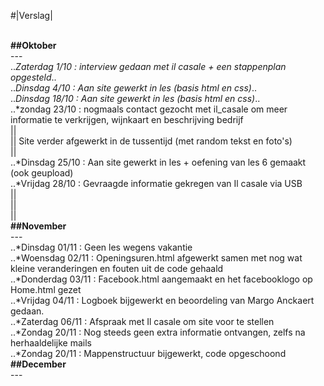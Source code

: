

#|Verslag|




<br>**##Oktober**
<br>---
<br> ..*Zaterdag 1/10 : interview gedaan met il casale + een stappenplan opgesteld*..
<br> ..*Dinsdag 4/10 : Aan site gewerkt in les (basis html en css)*..
<br> ..*Dinsdag 18/10 :  Aan site gewerkt in les (basis html en css)*..
<br> ..*zondag   23/10 : nogmaals contact gezocht met il_casale om meer informatie te verkrijgen, wijnkaart en beschrijving bedrijf
<br> ||
<br> ||      Site verder afgewerkt in de tussentijd (met random tekst en foto's)
<br> ||
<br> ..*Dinsdag 25/10 :  Aan site gewerkt in les + oefening van les 6 gemaakt (ook geupload)
<br> ..*Vrijdag 28/10 : Gevraagde informatie gekregen van Il casale via USB
<br> ||
<br> ||
<br> ||
<br>**##November**
<br>---
<br> ..*Dinsdag 01/11 : Geen les wegens vakantie
<br> ..*Woensdag 02/11 : Openingsuren.html afgewerkt samen met nog wat kleine veranderingen en fouten uit de code gehaald
<br> ..*Donderdag 03/11 : Facebook.html aangemaakt en het facebooklogo op Home.html gezet
<br> ..*Vrijdag 04/11 : Logboek bijgewerkt en beoordeling van Margo Anckaert gedaan. 
<br> ..*Zaterdag 06/11 : Afspraak met Il casale om site voor te stellen
<br> ..*Zondag 20/11 : Nog steeds geen extra informatie ontvangen, zelfs na herhaaldelijke mails
<br> ..*Zondag 20/11 : Mappenstructuur bijgewerkt, code opgeschoond
<br>**##December**
<br>---
<br>
<br>
<br>
<br>


